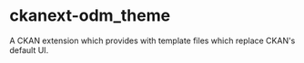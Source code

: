 ckanext-odm_theme
=================

A CKAN extension which provides with template files which replace CKAN's default UI. 

